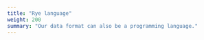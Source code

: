 ```yaml
---
title: "Rye language"
weight: 200
summary: "Our data format can also be a programming language."
---
```


